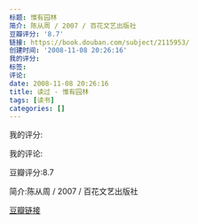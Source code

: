 ```yaml
---
标题: 惟有园林
简介: 陈从周 / 2007 / 百花文艺出版社
豆瓣评分: '8.7'
链接: https://book.douban.com/subject/2115953/
创建时间: '2008-11-08 20:26:16'
我的评分:
标签:
评论:
date: 2008-11-08 20:26:16
title: 读过 - 惟有园林
tags: [读书]
categories: []
---
```


我的评分:

我的评论:

豆瓣评分:8.7

简介:陈从周 / 2007 / 百花文艺出版社

[豆瓣链接](https://book.douban.com/subject/2115953/)

